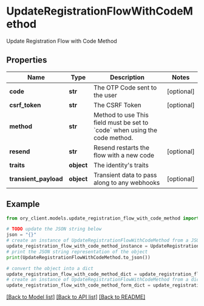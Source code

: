 # UpdateRegistrationFlowWithCodeMethod

Update Registration Flow with Code Method

## Properties

Name | Type | Description | Notes
------------ | ------------- | ------------- | -------------
**code** | **str** | The OTP Code sent to the user | [optional] 
**csrf_token** | **str** | The CSRF Token | [optional] 
**method** | **str** | Method to use  This field must be set to &#x60;code&#x60; when using the code method. | 
**resend** | **str** | Resend restarts the flow with a new code | [optional] 
**traits** | **object** | The identity&#39;s traits | 
**transient_payload** | **object** | Transient data to pass along to any webhooks | [optional] 

## Example

```python
from ory_client.models.update_registration_flow_with_code_method import UpdateRegistrationFlowWithCodeMethod

# TODO update the JSON string below
json = "{}"
# create an instance of UpdateRegistrationFlowWithCodeMethod from a JSON string
update_registration_flow_with_code_method_instance = UpdateRegistrationFlowWithCodeMethod.from_json(json)
# print the JSON string representation of the object
print(UpdateRegistrationFlowWithCodeMethod.to_json())

# convert the object into a dict
update_registration_flow_with_code_method_dict = update_registration_flow_with_code_method_instance.to_dict()
# create an instance of UpdateRegistrationFlowWithCodeMethod from a dict
update_registration_flow_with_code_method_form_dict = update_registration_flow_with_code_method.from_dict(update_registration_flow_with_code_method_dict)
```
[[Back to Model list]](../README.md#documentation-for-models) [[Back to API list]](../README.md#documentation-for-api-endpoints) [[Back to README]](../README.md)


